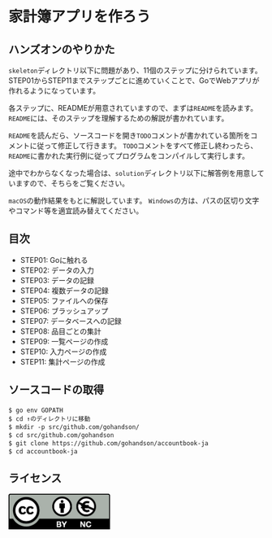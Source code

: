 # 家計簿アプリを作ろう

## ハンズオンのやりかた

`skeleton`ディレクトリ以下に問題があり、11個のステップに分けられています。
STEP01からSTEP11までステップごとに進めていくことで、GoでWebアプリが作れるようになっています。

各ステップに、READMEが用意されていますので、まずは`README`を読みます。
`README`には、そのステップを理解するための解説が書かれています。

`README`を読んだら、ソースコードを開き`TODO`コメントが書かれている箇所をコメントに従って修正して行きます。
`TODO`コメントをすべて修正し終わったら、`README`に書かれた実行例に従ってプログラムをコンパイルして実行します。

途中でわからなくなった場合は、`solution`ディレクトリ以下に解答例を用意していますので、そちらをご覧ください。

`macOS`の動作結果をもとに解説しています。
`Windows`の方は、パスの区切り文字やコマンド等を適宜読み替えてください。

## 目次

* STEP01: Goに触れる
* STEP02: データの入力
* STEP03: データの記録
* STEP04: 複数データの記録
* STEP05: ファイルへの保存
* STEP06: ブラッシュアップ
* STEP07: データベースへの記録
* STEP08: 品目ごとの集計
* STEP09: 一覧ページの作成
* STEP10: 入力ページの作成
* STEP11: 集計ページの作成

## ソースコードの取得

```
$ go env GOPATH
$ cd ↑のディレクトリに移動
$ mkdir -p src/github.com/gohandson/
$ cd src/github.com/gohandson
$ git clone https://github.com/gohandson/accountbook-ja
$ cd accountbook-ja
```

## ライセンス

<a href="https://creativecommons.org/licenses/by-nc/4.0/legalcode.ja">
	<img width="200" src="by-nc.eu.png">
</a>
